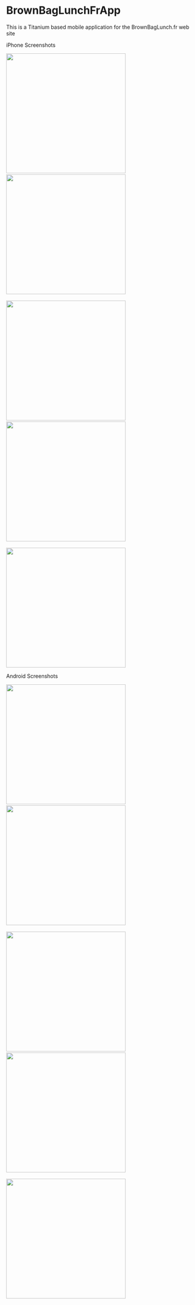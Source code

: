 BrownBagLunchFrApp
================

This is a Titanium based mobile application for the BrownBagLunch.fr web site

iPhone Screenshots

<img src="https://github.com/nadouani/BrownBagLunchFrApp/raw/master/doc/images/iphone/villes.jpg" width="320">&nbsp;
<img src="https://github.com/nadouani/BrownBagLunchFrApp/raw/master/doc/images/iphone/baggers-paris.jpg" width="320">&nbsp;

<img src="https://github.com/nadouani/BrownBagLunchFrApp/raw/master/doc/images/iphone/baggers-nantes.jpg" width="320">&nbsp;
<img src="https://github.com/nadouani/BrownBagLunchFrApp/raw/master/doc/images/iphone/bagger1.jpg" width="320">&nbsp;

<img src="https://github.com/nadouani/BrownBagLunchFrApp/raw/master/doc/images/iphone/bagger2.jpg" width="320">


Android Screenshots

<img src="https://github.com/nadouani/BrownBagLunchFrApp/raw/master/doc/images/android/villes.png" width="320">&nbsp;
<img src="https://github.com/nadouani/BrownBagLunchFrApp/raw/master/doc/images/android/baggers-paris.png" width="320">&nbsp;

<img src="https://github.com/nadouani/BrownBagLunchFrApp/raw/master/doc/images/android/baggers-lyon.png" width="320">&nbsp;
<img src="https://github.com/nadouani/BrownBagLunchFrApp/raw/master/doc/images/android/bagger1.png" width="320">&nbsp;

<img src="https://github.com/nadouani/BrownBagLunchFrApp/raw/master/doc/images/android/bagger3.png" width="320">
